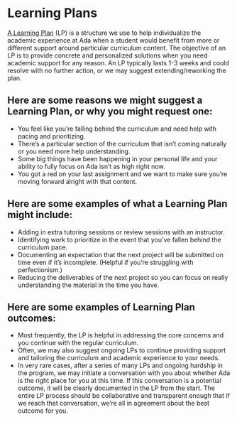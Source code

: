 # Learning Plans

[A Learning Plan](https://drive.google.com/file/d/1I1ljWhcF1RL0ih7La2P26iXhq1QABmFx/view) (LP) is a structure we use to help individualize the academic experience at Ada when a student would benefit from more or different support around particular curriculum content. The objective of an LP is to provide concrete and personalized solutions when you need academic support for any reason. An LP typically lasts 1-3 weeks and could resolve with no further action, or we may suggest extending/reworking the plan. 

## Here are some reasons we might suggest a Learning Plan, or why you might request one:

- You feel like you’re falling behind the curriculum and need help with pacing and prioritizing.
- There’s a particular section of the curriculum that isn’t coming naturally or you need more help understanding. 
- Some big things have been happening in your personal life and your ability to fully focus on Ada isn’t as high right now. 
- You got a red on your last assignment and we want to make sure you’re moving forward alright with that content.

## Here are some examples of what a Learning Plan might include:

- Adding in extra tutoring sessions or review sessions with an instructor.
- Identifying work to prioritize in the event that you’ve fallen behind the curriculum pace. 
- Documenting an expectation that the next project will be submitted on time even if it’s incomplete. (Helpful if you’re struggling with perfectionism.)
- Reducing the deliverables of the next project so you can focus on really understanding the material in the time you have. 

## Here are some examples of Learning Plan outcomes:

- Most frequently, the LP is helpful in addressing the core concerns and you continue with the regular curriculum. 
- Often, we may also suggest ongoing LPs to continue providing support and tailoring the curriculum and academic experience to your needs. 
- In very rare cases, after a series of many LPs and ongoing hardship in the program, we may initiate a conversation with you about whether Ada is the right place for you at this time. If this conversation is a potential outcome, it will be clearly documented in the LP from the start. The entire LP process should be collaborative and transparent enough that if we reach that conversation, we’re all in agreement about the best outcome for you. 
